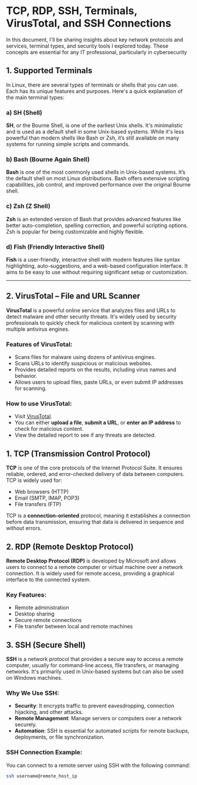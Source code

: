 # TCP, RDP, SSH, Terminals, VirusTotal, and SSH Connections

In this document, I'll be sharing insights about key network protocols and services, terminal types, and security tools I explored today. These concepts are essential for any IT professional, particularly in cybersecurity

## **1. Supported Terminals**

In Linux, there are several types of terminals or shells that you can use. Each has its unique features and purposes. Here's a quick explanation of the main terminal types:

### **a) SH (Shell)**

**SH**, or the Bourne Shell, is one of the earliest Unix shells. It's minimalistic and is used as a default shell in some Unix-based systems. While it's less powerful than modern shells like Bash or Zsh, it’s still available on many systems for running simple scripts and commands.

### **b) Bash (Bourne Again Shell)**

**Bash** is one of the most commonly used shells in Unix-based systems. It’s the default shell on most Linux distributions. Bash offers extensive scripting capabilities, job control, and improved performance over the original Bourne shell.

### **c) Zsh (Z Shell)**

**Zsh** is an extended version of Bash that provides advanced features like better auto-completion, spelling correction, and powerful scripting options. Zsh is popular for being customizable and highly flexible.

### **d) Fish (Friendly Interactive Shell)**

**Fish** is a user-friendly, interactive shell with modern features like syntax highlighting, auto-suggestions, and a web-based configuration interface. It aims to be easy to use without requiring significant setup or customization.

---

## **2. VirusTotal – File and URL Scanner**

**VirusTotal** is a powerful online service that analyzes files and URLs to detect malware and other security threats. It's widely used by security professionals to quickly check for malicious content by scanning with multiple antivirus engines.

### Features of VirusTotal:
- Scans files for malware using dozens of antivirus engines.
- Scans URLs to identify suspicious or malicious websites.
- Provides detailed reports on the results, including virus names and behavior.
- Allows users to upload files, paste URLs, or even submit IP addresses for scanning.

### How to use VirusTotal:
- Visit [VirusTotal](https://www.virustotal.com/).
- You can either **upload a file**, **submit a URL**, or **enter an IP address** to check for malicious content.
- View the detailed report to see if any threats are detected.

## **1. TCP (Transmission Control Protocol)**

**TCP** is one of the core protocols of the Internet Protocol Suite. It ensures reliable, ordered, and error-checked delivery of data between computers. TCP is widely used for:

- Web browsers (HTTP)
- Email (SMTP, IMAP, POP3)
- File transfers (FTP)

TCP is a **connection-oriented** protocol, meaning it establishes a connection before data transmission, ensuring that data is delivered in sequence and without errors.

## **2. RDP (Remote Desktop Protocol)**

**Remote Desktop Protocol (RDP)** is developed by Microsoft and allows users to connect to a remote computer or virtual machine over a network connection. It is widely used for remote access, providing a graphical interface to the connected system.

### Key Features:
- Remote administration
- Desktop sharing
- Secure remote connections
- File transfer between local and remote machines

## **3. SSH (Secure Shell)**

**SSH** is a network protocol that provides a secure way to access a remote computer, usually for command-line access, file transfers, or managing networks. It's primarily used in Unix-based systems but can also be used on Windows machines.

### Why We Use SSH:
- **Security**: It encrypts traffic to prevent eavesdropping, connection hijacking, and other attacks.
- **Remote Management**: Manage servers or computers over a network securely.
- **Automation**: SSH is essential for automated scripts for remote backups, deployments, or file synchronization.

### SSH Connection Example:
You can connect to a remote server using SSH with the following command:

```bash
ssh username@remote_host_ip
